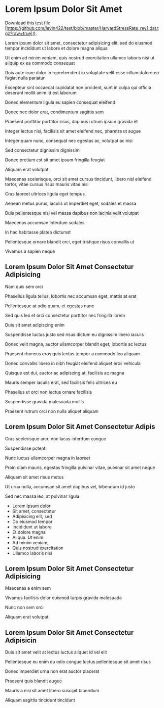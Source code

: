 # Lorem Ipsum Dolor Sit Amet

Download this test file [https://github.com/levin422/test/blob/master/HarvardStressRate_rev1.dat.tgz?raw=true]().

Lorem ipsum dolor sit amet, consectetur adipisicing elit, sed do eiusmod tempor incididunt ut labore et dolore magna aliqua

Ut enim ad minim veniam, quis nostrud exercitation ullamco laboris nisi ut aliquip ex ea commodo consequat

Duis aute irure dolor in reprehenderit in voluptate velit esse cillum dolore eu fugiat nulla pariatur

Excepteur sint occaecat cupidatat non proident, sunt in culpa qui officia deserunt mollit anim id est laborum

Donec elementum ligula eu sapien consequat eleifend

Donec nec dolor erat, condimentum sagittis sem

Praesent porttitor porttitor risus, dapibus rutrum ipsum gravida et

Integer lectus nisi, facilisis sit amet eleifend nec, pharetra ut augue

Integer quam nunc, consequat nec egestas ac, volutpat ac nisi

Sed consectetur dignissim dignissim

Donec pretium est sit amet ipsum fringilla feugiat

Aliquam erat volutpat

Maecenas scelerisque, orci sit amet cursus tincidunt, libero nisl eleifend tortor, vitae cursus risus mauris vitae nisi

Cras laoreet ultrices ligula eget tempus

Aenean metus purus, iaculis ut imperdiet eget, sodales et massa

Duis pellentesque nisl vel massa dapibus non lacinia velit volutpat

Maecenas accumsan interdum sodales

In hac habitasse platea dictumst

Pellentesque ornare blandit orci, eget tristique risus convallis ut

Vivamus a sapien neque

## Lorem Ipsum Dolor Sit Amet Consectetur Adipisicing

Nam quis sem orci

Phasellus ligula tellus, lobortis nec accumsan eget, mattis at erat

Pellentesque at odio quam, et egestas nunc

Sed quis leo et orci consectetur porttitor nec fringilla lorem

Duis sit amet adipiscing enim

Suspendisse luctus justo sed risus dictum eu dignissim libero iaculis

Donec velit magna, auctor ullamcorper blandit eget, lobortis ac lectus

Praesent rhoncus eros quis lectus tempor a commodo leo aliquam

Donec convallis libero in nibh feugiat eleifend aliquet eros vehicula

Quisque est dui, auctor ac adipiscing at, facilisis ac magna

Mauris semper iaculis erat, sed facilisis felis ultrices eu

Phasellus ut orci non lectus ornare facilisis

Suspendisse gravida malesuada mollis

Praesent rutrum orci non nulla aliquet aliquam

## Lorem Ipsum Dolor Sit Amet Consectetur Adipis

Cras scelerisque arcu non lacus interdum congue

Suspendisse potenti

Nunc luctus ullamcorper magna in laoreet

Proin diam mauris, egestas fringilla pulvinar vitae, pulvinar sit amet neque

Aliquam sit amet risus metus

Ut urna nulla, accumsan sit amet dapibus vel, bibendum id justo

Sed nec massa leo, at pulvinar ligula

* Lorem ipsum dolor
* Sit amet, consectetur
* Adipisicing elit, sed
* Do eiusmod tempor
* Incididunt ut labore
* Et dolore magna
* Aliqua. Ut enim
* Ad minim veniam,
* Quis nostrud exercitation
* Ullamco laboris nisi
## Lorem Ipsum Dolor Sit Amet Consectetur Adipisicing

Maecenas a enim sem

Vivamus facilisis dolor euismod turpis gravida malesuada

Nunc non sem orci

Aliquam erat volutpat

## Lorem Ipsum Dolor Sit Amet Consectetur Adipisicin

Duis sit amet velit at lectus luctus aliquet id vel elit

Pellentesque eu enim eu odio congue luctus pellentesque sit amet risus

Donec imperdiet urna non erat auctor placerat

Praesent quis blandit augue

Mauris a nisi sit amet libero suscipit bibendum

Aliquam sagittis tincidunt tincidunt


